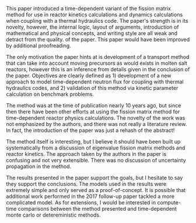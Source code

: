 This paper introduced a time-dependent variant of the fission matrix method for
use in reactor kinetics calculations and dynamics calculations when coupling
with a thermal hydraulics code. The paper's strength is in its novelty, however,
the internal logic, layout of arguments, introduction of mathematical and
physical concepts, and writing style are all weak and detract from the quality.
of the paper. This paper would have been improved by additional proofreading.

The only motivation the paper hints at is development of a transport method that
can take into account moving precursors as would exists in molten salt reactors,
however this is an inference from details given in the conclusion of the paper.
Objectives are clearly defined as 1) development of a new approach to model
time-dependent neutron flux for coupling with thermal hydraulics codes, and 2)
validation of this method via kinetic parameter calculation on benchmark
problems.

The method was at the time of publication nearly 10 years ago, but since then
there have been other efforts at using the fission matrix method for
time-dependent reactor physics calculations. The novelty of the work was not
emphasized by the authors, and there was not really a literature review. In
fact, the introduction of the paper was just a rehash of the abstract!

The method itself is interesting, but I believe it should have been built up
systematically from a discussion of eigenvalue fission matrix methods and
reactor kinetics. The approach taken by the authors in the paper is confusing
and not very extensible. There was no discussion of uncertainty propagation
in the method.

The results presented in the paper support the goals, but I hesitate to say
they support the conclusions. The models used in the results were extremely
simple and only served as a proof-of-concept. It is possible that additional
work performed in the 2017 follow-up paper tackled a more complicated model. As
for extensions, I would be interested in compute-time comparisons between the
method presented and time-dependent monte carlo or detereministic methods.

